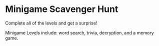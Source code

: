 # Minigame Scavenger Hunt
Complete all of the levels and get a surprise!

 
 Minigame Levels include: word search, trivia, decryption, and a memory game.
